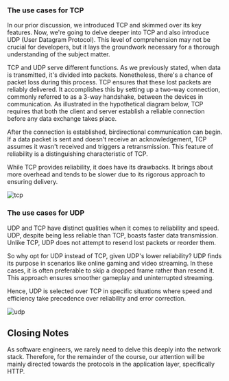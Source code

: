### The use cases for TCP

In our prior discussion, we introduced TCP and skimmed over its key features. Now, we're going to delve deeper into TCP and also introduce UDP (User Datagram Protocol). This level of comprehension may not be crucial for developers, but it lays the groundwork necessary for a thorough understanding of the subject matter.

TCP and UDP serve different functions. As we previously stated, when data is transmitted, it's divided into packets. Nonetheless, there's a chance of packet loss during this process. TCP ensures that these lost packets are reliably delivered. It accomplishes this by setting up a two-way connection, commonly referred to as a 3-way handshake, between the devices in communication. As illustrated in the hypothetical diagram below, TCP requires that both the client and server establish a reliable connection before any data exchange takes place.

After the connection is established, birdirectional communication can begin. If a data packet is sent and doesn't receive an acknowledgement, TCP assumes it wasn't received and triggers a retransmission. This feature of reliability is a distinguishing characteristic of TCP.

While TCP provides reliability, it does have its drawbacks. It brings about more overhead and tends to be slower due to its rigorous approach to ensuring delivery.

![tcp](https://imagedelivery.net/CLfkmk9Wzy8_9HRyug4EVA/32a5e580-c732-44c8-391b-ad82171e7f00/sharpen=1)

### The use cases for UDP

UDP and TCP have distinct qualities when it comes to reliability and speed. UDP, despite being less reliable than TCP, boasts faster data transmission. Unlike TCP, UDP does not attempt to resend lost packets or reorder them.

So why opt for UDP instead of TCP, given UDP's lower reliability? UDP finds its purpose in scenarios like online gaming and video streaming. In these cases, it is often preferable to skip a dropped frame rather than resend it. This approach ensures smoother gameplay and uninterrupted streaming.

Hence, UDP is selected over TCP in specific situations where speed and efficiency take precedence over reliability and error correction.

![udp](https://imagedelivery.net/CLfkmk9Wzy8_9HRyug4EVA/600407b0-b3ce-44fb-a3fd-55fc93435700/sharpen=1)

## Closing Notes

As software engineers, we rarely need to delve this deeply into the network stack. Therefore, for the remainder of the course, our attention will be mainly directed towards the protocols in the application layer, specifically HTTP.